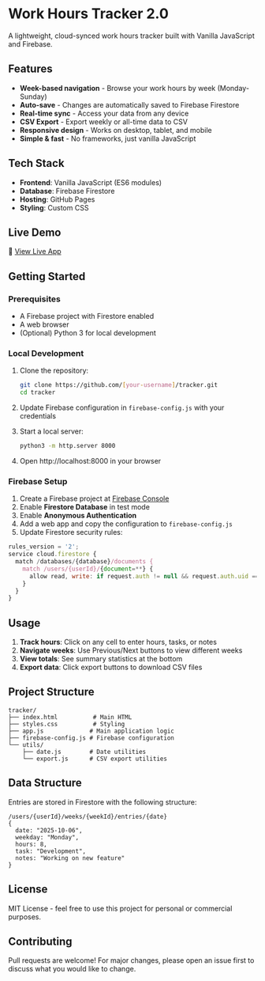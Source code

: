 # Work Hours Tracker 2.0

A lightweight, cloud-synced work hours tracker built with Vanilla JavaScript and Firebase.

## Features

- **Week-based navigation** - Browse your work hours by week (Monday-Sunday)
- **Auto-save** - Changes are automatically saved to Firebase Firestore
- **Real-time sync** - Access your data from any device
- **CSV Export** - Export weekly or all-time data to CSV
- **Responsive design** - Works on desktop, tablet, and mobile
- **Simple & fast** - No frameworks, just vanilla JavaScript

## Tech Stack

- **Frontend**: Vanilla JavaScript (ES6 modules)
- **Database**: Firebase Firestore
- **Hosting**: GitHub Pages
- **Styling**: Custom CSS

## Live Demo

🔗 [View Live App](https://[your-username].github.io/tracker)

## Getting Started

### Prerequisites

- A Firebase project with Firestore enabled
- A web browser
- (Optional) Python 3 for local development

### Local Development

1. Clone the repository:
   ```bash
   git clone https://github.com/[your-username]/tracker.git
   cd tracker
   ```

2. Update Firebase configuration in `firebase-config.js` with your credentials

3. Start a local server:
   ```bash
   python3 -m http.server 8000
   ```

4. Open http://localhost:8000 in your browser

### Firebase Setup

1. Create a Firebase project at [Firebase Console](https://console.firebase.google.com/)
2. Enable **Firestore Database** in test mode
3. Enable **Anonymous Authentication**
4. Add a web app and copy the configuration to `firebase-config.js`
5. Update Firestore security rules:

```javascript
rules_version = '2';
service cloud.firestore {
  match /databases/{database}/documents {
    match /users/{userId}/{document=**} {
      allow read, write: if request.auth != null && request.auth.uid == userId;
    }
  }
}
```

## Usage

1. **Track hours**: Click on any cell to enter hours, tasks, or notes
2. **Navigate weeks**: Use Previous/Next buttons to view different weeks
3. **View totals**: See summary statistics at the bottom
4. **Export data**: Click export buttons to download CSV files

## Project Structure

```
tracker/
├── index.html          # Main HTML
├── styles.css          # Styling
├── app.js             # Main application logic
├── firebase-config.js # Firebase configuration
└── utils/
    ├── date.js        # Date utilities
    └── export.js      # CSV export utilities
```

## Data Structure

Entries are stored in Firestore with the following structure:

```
/users/{userId}/weeks/{weekId}/entries/{date}
{
  date: "2025-10-06",
  weekday: "Monday",
  hours: 8,
  task: "Development",
  notes: "Working on new feature"
}
```

## License

MIT License - feel free to use this project for personal or commercial purposes.

## Contributing

Pull requests are welcome! For major changes, please open an issue first to discuss what you would like to change.
